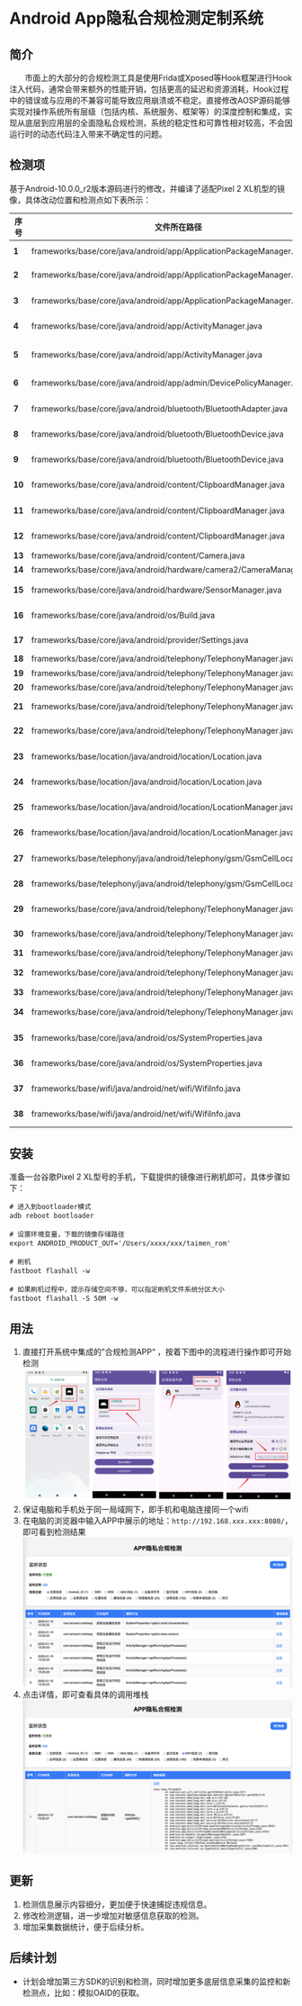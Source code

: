 # Android App隐私合规检测定制系统

## 简介

&nbsp;&nbsp;&nbsp;&nbsp;&nbsp;&nbsp;&nbsp;市面上的大部分的合规检测工具是使用Frida或Xposed等Hook框架进行Hook注入代码，通常会带来额外的性能开销，包括更高的延迟和资源消耗，Hook过程中的错误或与应用的不兼容可能导致应用崩溃或不稳定。直接修改AOSP源码能够实现对操作系统所有层级（包括内核、系统服务、框架等）的深度控制和集成，实现从底层到应用层的全面隐私合规检测，系统的稳定性和可靠性相对较高，不会因运行时的动态代码注入带来不确定性的问题。

## 检测项

基于Android-10.0.0_r2版本源码进行的修改，并编译了适配Pixel 2 XL机型的镜像，具体改动位置和检测点如下表所示：

| **序号** | **文件所在路径**                                                                | **监测内容**     | **目标函数**                                                  |
| ------ | ------------------------------------------------------------------------- | ------------ | --------------------------------------------------------- |
| **1**  | frameworks/base/core/java/android/app/ApplicationPackageManager.java      | 权限申请         | int checkPermission(String permName, String pkgName)                                           |
| **2**  | frameworks/base/core/java/android/app/ApplicationPackageManager.java      | 获取APP安装列表    | List<PackageInfo> getInstalledPackages(int flags)         |
| **3**  | frameworks/base/core/java/android/app/ApplicationPackageManager.java      | 获取APP安装列表    | List<ApplicationInfo> getInstalledApplications(int flags) |
| **4**  | frameworks/base/core/java/android/app/ActivityManager.java                | 正在运行的进程      | List<RunningAppProcessInfo> getRunningAppProcesses()                                    |
| **5**  | frameworks/base/core/java/android/app/ActivityManager.java                | 正在运行的服务      | PendingIntent getRunningServiceControlPanel(ComponentName service)                             |
| **6**  | frameworks/base/core/java/android/app/admin/DevicePolicyManager.java      | 获取Mac地址      | String getWifiMacAddress(ComponentName admin)                    |
| **7**  | frameworks/base/core/java/android/bluetooth/BluetoothAdapter.java         | 获取蓝牙名称       | String getName()                                                |
| **8**  | frameworks/base/core/java/android/bluetooth/BluetoothDevice.java           | 获取蓝牙Mac地址    | String getAddress()                                              |
| **9**  | frameworks/base/core/java/android/bluetooth/BluetoothDevice.java          | 获取蓝牙名称       | String getName()                                               |
| **10** | frameworks/base/core/java/android/content/ClipboardManager.java           | 获取剪切板信息      | void setPrimaryClip(ClipData clip)                                           |
| **11** | frameworks/base/core/java/android/content/ClipboardManager.java           | 监测剪切板信息      | boolean hasPrimaryClip()                                          |
| **12** | frameworks/base/core/java/android/content/ClipboardManager.java           | 设置剪切板信息      | void setPrimaryClip(ClipData clip)                                            |
| **13** | frameworks/base/core/java/android/content/Camera.java                     | 打开摄像头        | Camera open(int cameraId)                                 |
| **14** | frameworks/base/core/java/android/hardware/camera2/CameraManager.java     | 打开摄像头        | openCameraDeviceUserAsync                                 |
| **15** | frameworks/base/core/java/android/hardware/SensorManager.java             | 获取传感器信息      | List<Sensor> getSensorList(int type)                      |
| **16** | frameworks/base/core/java/android/os/Build.java                           | 获取设备序列号      | String getSerial()                                        |
| **17** | frameworks/base/core/java/android/provider/Settings.java                  | 获取Android_id | String getString(ContentResolver resolver, String name)   |
| **18** | frameworks/base/core/java/android/telephony/TelephonyManager.java         | 获取IMEI       | String getDeviceId()                                      |
| **19** | frameworks/base/core/java/android/telephony/TelephonyManager.java         | 获取IMEI       | String getImei(int slotIndex)                             |
| **20** | frameworks/base/core/java/android/telephony/TelephonyManager.java         | 获取MEID       | String getMeid(int slotIndex)                             |
| **21** | frameworks/base/core/java/android/telephony/TelephonyManager.java         | 获取MCC/MNC    | String getNetworkOperatorName(int subId)                  |
| **22** | frameworks/base/core/java/android/telephony/TelephonyManager.java         | 获取当前位置信息     | CellLocation getCellLocation()                            |
| **23** | frameworks/base/location/java/android/location/Location.java              | 获取纬度信息       | double getLatitude()                                      |
| **24** | frameworks/base/location/java/android/location/Location.java              | 获取经度信息       | double getLongitude()                                     |
| **25** | frameworks/base/location/java/android/location/LocationManager.java       | 获取最后已知位置     | Location getLastKnownLocation(@NonNull String provider)   |
| **26** | frameworks/base/location/java/android/location/LocationManager.java       | 获取最后已知位置     | Location getLastLocation()                                |
| **27** | frameworks/base/telephony/java/android/telephony/gsm/GsmCellLocation.java | 获取基站cid信息    | int getCid()                                              |
| **28** | frameworks/base/telephony/java/android/telephony/gsm/GsmCellLocation.java | 获取基站lac信息    | int getLac()                                              |
| **29** | frameworks/base/core/java/android/telephony/TelephonyManager.java         | 获取SIM卡国际代码   | String getSimCountryIsoForPhone(int phoneId)              |
| **30** | frameworks/base/core/java/android/telephony/TelephonyManager.java         | 获取IMSI/ICCID | String getSimSerialNumber(int subId)                      |
| **31** | frameworks/base/core/java/android/telephony/TelephonyManager.java         | 获取IMSI       | String getSubscriberId(int subId)                         |
| **32** | frameworks/base/core/java/android/telephony/TelephonyManager.java         | 获取电话号码       | String getLine1Number(int subId)                          |
| **33** | frameworks/base/core/java/android/telephony/TelephonyManager.java         | 获取IMSI       | int getSubscriptionId()                                   |
| **34** | frameworks/base/core/java/android/telephony/TelephonyManager.java         | 检测sim卡是否可用   | ServiceState getServiceStateForSubscriber(int subId)      |
| **35** | frameworks/base/core/java/android/os/SystemProperties.java                | 获取系统属性       | String get(@NonNull String key)                           |
| **36** | frameworks/base/core/java/android/os/SystemProperties.java                | 设置系统属性       | void set(@NonNull String key, @Nullable String val)       |
| **37** | frameworks/base/wifi/java/android/net/wifi/WifiInfo.java                  | 获取附近Wifi列表   | List<ScanResult> getScanResults()                         |
| **38** | frameworks/base/wifi/java/android/net/wifi/WifiInfo.java                  | 获取Mac地址      | String[] getFactoryMacAddresses()                         |

## 安装

准备一台谷歌Pixel 2 XL型号的手机，下载提供的镜像进行刷机即可，具体步骤如下：

```shell
# 进入到bootloader模式
adb reboot bootloader

# 设置环境变量，下载的镜像存储路径
export ANDROID_PRODUCT_OUT='/Users/xxxx/xxx/taimen_rom'

# 刷机
fastboot flashall -w

# 如果刷机过程中，提示存储空间不够，可以指定刷机文件系统分区大小
fastboot flashall -S 50M -w

```

## 用法
1. 直接打开系统中集成的”合规检测APP“ ，按着下图中的流程进行操作即可开始检测
 ![](https://github.com/aylhex/hegui_rom/blob/main/aosp_rom/hegui.png)
2. 保证电脑和手机处于同一局域网下，即手机和电脑连接同一个wifi
3. 在电脑的浏览器中输入APP中展示的地址：`http://192.168.xxx.xxx:8080/`，即可看到检测结果
 ![](https://github.com/aylhex/hegui_rom/blob/main/aosp_rom/loginfo.png)
4. 点击详情，即可查看具体的调用堆栈
 ![](https://github.com/aylhex/hegui_rom/blob/main/aosp_rom/callstack.png)
## 更新
1. 检测信息展示内容细分，更加便于快速捕捉违规信息。
2. 修改检测逻辑，进一步增加对敏感信息获取的检测。
3. 增加采集数据统计，便于后续分析。

## 后续计划
- 计划会增加第三方SDK的识别和检测，同时增加更多底层信息采集的监控和新检测点，比如：模拟OAID的获取。


